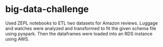 # big-data-challenge
Used ZEPL notebooks to ETL two datasets for Amazon reviews. Luggage and watches were analyzed and transformed to fit the given schema file using pyspark. Then the dataframes were loaded into an RDS instance using AWS.
